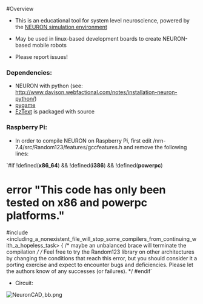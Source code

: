 #Overview

* This is an educational tool for system level neuroscience, powered by the [NEURON simulation environment](http://www.neuron.yale.edu/neuron/)
* May be used in linux-based development boards to create NEURON-based mobile robots

* Please report issues!


### Dependencies: ###


* NEURON with python (see: http://www.davison.webfactional.com/notes/installation-neuron-python/)
* [pygame](http://www.pygame.org/)
* [EzText](http://pygame.org/project-EzText-920-.html) is packaged with source

### Raspberry Pi: ###

* In order to compile NEURON on Raspberry Pi, first edit /nrn-7.4/src/Random123/features/gccfeatures.h and remove the following lines:

`#if !defined(__x86_64__) && !defined(__i386__) && !defined(__powerpc__)
#  error "This code has only been tested on x86 and powerpc platforms."
#include <including_a_nonexistent_file_will_stop_some_compilers_from_continuing_with_a_hopeless_task>
{ /* maybe an unbalanced brace will terminate the compilation */
 /* Feel free to try the Random123 library on other architectures by changing
 the conditions that reach this error, but you should consider it a
 porting exercise and expect to encounter bugs and deficiencies.
 Please let the authors know of any successes (or failures). */
#endif`

* Circuit:

![NeuronCAD_bb.png](https://bitbucket.org/repo/aqpXBj/images/3727378928-NeuronCAD_bb.png)